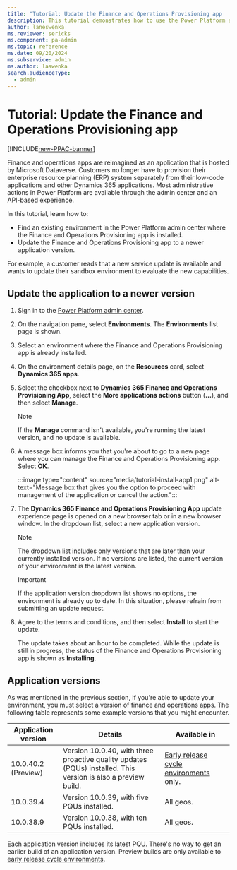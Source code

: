 ```yaml
---
title: "Tutorial: Update the Finance and Operations Provisioning app   | Microsoft Docs"
description: This tutorial demonstrates how to use the Power Platform admin center to provision an environment with finance and operations apps installed.
author: laneswenka
ms.reviewer: sericks
ms.component: pa-admin
ms.topic: reference
ms.date: 09/20/2024
ms.subservice: admin
ms.author: laswenka
search.audienceType: 
  - admin
---
```


# Tutorial: Update the Finance and Operations Provisioning app

[!INCLUDE[new-PPAC-banner](~/includes/new-PPAC-banner.md)]

Finance and operations apps are reimagined as an application that is hosted by Microsoft Dataverse. Customers no longer have to provision their enterprise resource planning (ERP) system separately from their low-code applications and other Dynamics 365 applications. Most administrative actions in Power Platform are available through the admin center and an API-based experience.

In this tutorial, learn how to:

- Find an existing environment in the Power Platform admin center where the Finance and Operations Provisioning app is installed.
- Update the Finance and Operations Provisioning app to a newer application version.

For example, a customer reads that a new service update is available and wants to update their sandbox environment to evaluate the new capabilities.

## Update the application to a newer version

1. Sign in to the [Power Platform admin center](https://admin.powerplatform.microsoft.com).
1. On the navigation pane, select **Environments**. The **Environments** list page is shown.
1. Select an environment where the Finance and Operations Provisioning app is already installed.
1. On the environment details page, on the **Resources** card, select **Dynamics 365 apps**.
1. Select the checkbox next to **Dynamics 365 Finance and Operations Provisioning App**, select the **More applications actions** button (**&hellip;**), and then select **Manage**.

    > [!NOTE]
    > If the **Manage** command isn't available, you're running the latest version, and no update is available.

1. A message box informs you that you're about to go to a new page where you can manage the Finance and Operations Provisioning app. Select **OK**.

    :::image type="content" source="media/tutorial-install-app1.png" alt-text="Message box that gives you the option to proceed with management of the application or cancel the action.":::

1. The **Dynamics 365 Finance and Operations Provisioning App** update experience page is opened on a new browser tab or in a new browser window. In the dropdown list, select a new application version.

    > [!NOTE]
    > The dropdown list includes only versions that are later than your currently installed version. If no versions are listed, the current version of your environment is the latest version.
    
    > [!IMPORTANT]
    > If the application version dropdown list shows no options, the environment is already up to date. In this situation, please refrain from submitting an update request.

1. Agree to the terms and conditions, and then select **Install** to start the update.

    The update takes about an hour to be completed. While the update is still in progress, the status of the Finance and Operations Provisioning app is shown as **Installing**.

## Application versions

As was mentioned in the previous section, if you're able to update your environment, you must select a version of finance and operations apps. The following table represents some example versions that you might encounter.

| Application version | Details | Available in |
|---------------------|---------|--------------|
| 10.0.40.2 (Preview) | Version 10.0.40, with three proactive quality updates (PQUs) installed. This version is also a preview build. | [Early release cycle environments](/power-platform/admin/early-release) only. |
| 10.0.39.4           | Version 10.0.39, with five PQUs installed. | All geos. |
| 10.0.38.9           | Version 10.0.38, with ten PQUs installed. | All geos. |

Each application version includes its latest PQU. There's no way to get an earlier build of an application version. Preview builds are only available to [early release cycle environments](/power-platform/admin/early-release).
